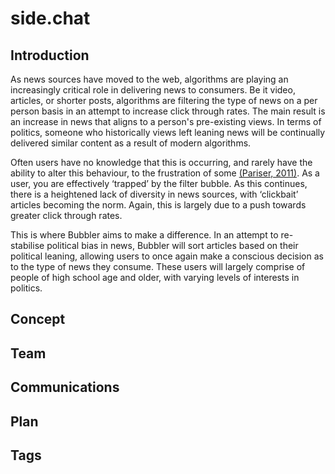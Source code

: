 # side.chat

## Introduction
As news sources have moved to the web, algorithms are playing an increasingly critical role in delivering news to consumers. Be it video, articles, or shorter posts, algorithms are filtering the type of news on a per person basis in an attempt to increase click through rates. The main result is an increase in news that aligns to a person's pre-existing views. In terms of politics, someone who historically views left leaning news will be continually delivered similar content as a result of modern algorithms.

Often users have no knowledge that this is occurring, and rarely have the ability to alter this behaviour, to the frustration of some [(Pariser, 2011)](https://www.ted.com/talks/eli_pariser_beware_online_filter_bubbles). As a user, you are effectively ‘trapped’ by the filter bubble. As this continues, there is a heightened lack of diversity in news sources, with ‘clickbait’ articles becoming the norm. Again, this is largely due to a push towards greater click through rates.

This is where Bubbler aims to make a difference. In an attempt to re-stabilise political bias in news, Bubbler will sort articles based on their political leaning, allowing users to once again make a conscious decision as to the type of news they consume. These users will largely comprise of people of high school age and older, with varying levels of interests in politics.

## Concept

## Team

## Communications

## Plan

## Tags

